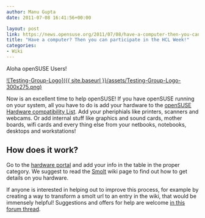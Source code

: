 ```yaml
---
author: Manu Gupta
date: 2011-07-08 16:41:56+00:00

layout: post
link: https://news.opensuse.org/2011/07/08/have-a-computer-then-you-can-participate-in-the-hcl-week/
title: "Have a computer? Then you can participate in the HCL Week!"
categories:
- Wiki
---
```



Aloha openSUSE Users!  

[![Testing-Group-Logo]({{ site.baseurl }}/assets/Testing-Group-Logo-300x275.png)](https://news.opensuse.org/2011/07/08/have-a-computer-then-you-can-participate-in-the-hcl-week/testing-group-logo/)  

Now is an excellent time to help openSUSE! If you have openSUSE running on your system, all you have to do is add your hardware to the [openSUSE Hardware compatibility List](http://en.opensuse.org/Portal:Hardware). Add your pheriphials like printers, scanners and webcams. Or add internal stuff like graphics and sound cards, mother boards, wifi cards and every thing else from your netbooks, notebooks, desktops and workstations!  

<!-- more -->




## How does it work?




Go to the [hardware portal](http://en.opensuse.org/Portal:Hardware) and add your info in the table in the proper category. We suggest to read the [Smolt](http://en.opensuse.org/Smolt) wiki page to find out how to get details on you hardware.





If anyone is interested in helping out to improve this process, for example by creating a way to transform a smolt url to an entry in the wiki, that would be immensely helpful! Suggestions and offers for help are welcome [in this forum thread](http://forums.opensuse.org/english/other-forums/community-fun/opensuse-wiki-discussions/).


		
